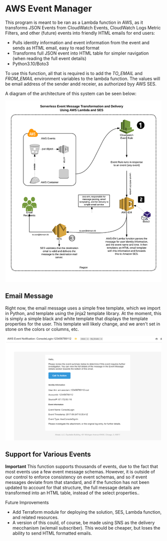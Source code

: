 # AWS Event Manager

This program is meant to be ran as a Lambda function in AWS, as it transforms JSON Events from CloudWatch Events, CloudWatch Logs Metric Filters, and other (future) events into friendly HTML emails for end users:

* Pulls identity information and event information from the event and sends as HTML email, easy to read format
* Transforms full JSON event into HTML table for simpler navigation (when reading the full event details)
* Python3.10/Boto3

To use this function, all that is required is to add the *TO_EMAIL* and *FROM_EMAIL* environment variables to the lambda function. The values will be email address of the sender andd receier, as authorized byy AWS SES. 

A diagram of the architecture of this system can be seen below:

![alt text](mailer-diagram.png "AWS EM Serverless Mailer" )

## Email Message

Right now, the email message uses a simple free template, which we import in Python, and template using the jinja2 template library. At the moment, this is simply
a simple black and white template that displays the template properties for the user. This template will likely change, and we aren't set in stone on the colors or columns, etc.

![alt text](email-example.png "Example User Email")

## Support for Various Events

**Important** This function supports thousands of events, due to the fact that most events use a few event message schemas. However, it is outside of our control to enforce consistency on event schemas, and so if event messages deviate from that standard, and if the function has not been updated to account for that structure, the full message details are transformed into an HTML table, instead of the select properties..

Future Improvements

* Add Terraform module for deploying the solution, SES, Lambda function, and related resources. 
* A version of this could, of course, be made using SNS as the delivery mecchanism (w/email subscriber). This would be cheaper, but loses the ability to send HTML formatted emails. 

